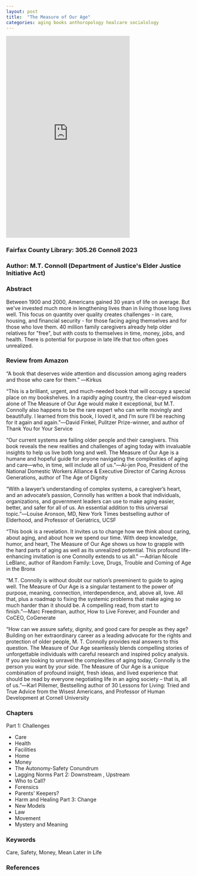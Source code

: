 ```yaml
---
layout: post
title:  "The Measure of Our Age"
categories: aging books anthoropology healcare socialology
---
```


<iframe type="text/html" sandbox="allow-scripts allow-same-origin allow-popups" width="336" height="550" frameborder="0" allowfullscreen style="max-width:100%" src="https://www.hachettebookgroup.com/wp-content/uploads/2024/01/9781541702745.jpg?resize=1321,2048"></iframe>

### Fairfax County Library: 305.26 Connoll 2023
### Author: M.T. Connoll (Department of Justice's Elder Justice Initiative Act)

### Abstract
Between 1900 and 2000, Americans gained 30 years of life on average. But we've invested much more in lengthening lives than in living those long lives well. This focus on quantity over quality creates challenges - in care, housing, and financial security - for those facing aging themselves and for those who love them.  40 million family caregivers already help older relatives for "free", but with costs to themselves in time, money, jobs, and health. There is potential for purpose in late life that too often goes unrealized.

### Review from Amazon
 “A book that deserves wide attention and discussion among aging readers and those who care for them.” ―Kirkus

“This is a brilliant, urgent, and much-needed book that will occupy a special place on my bookshelves. In a rapidly aging country, the clear-eyed wisdom alone of The Measure of Our Age would make it exceptional, but M.T. Connolly also happens to be the rare expert who can write movingly and beautifully. I learned from this book, I loved it, and I’m sure I’ll be reaching for it again and again.”―David Finkel, Pulitzer Prize-winner, and author of Thank You for Your Service

“Our current systems are failing older people and their caregivers. This book reveals the new realities and challenges of aging today with invaluable insights to help us live both long and well. The Measure of Our Age is a humane and hopeful guide for anyone navigating the complexities of aging and care—who, in time, will include all of us.”―Ai-jen Poo, President of the National Domestic Workers Alliance & Executive Director of Caring Across Generations, author of The Age of Dignity

“With a lawyer’s understanding of complex systems, a caregiver’s heart, and an advocate’s passion, Connolly has written a book that individuals, organizations, and government leaders can use to make aging easier, better, and safer for all of us. An essential addition to this universal topic.”―Louise Aronson, MD, New York Times bestselling author of Elderhood, and Professor of Geriatrics, UCSF

“This book is a revelation. It invites us to change how we think about caring, about aging, and about how we spend our time. With deep knowledge, humor, and heart, The Measure of Our Age shows us how to grapple with the hard parts of aging as well as its unrealized potential. This profound life-enhancing invitation is one Connolly extends to us all."  ―Adrian Nicole LeBlanc, author of Random Family: Love, Drugs, Trouble and Coming of Age in the Bronx

“M.T. Connolly is without doubt our nation’s preeminent to guide to aging well. The Measure of Our Age is a singular testament to the power of purpose, meaning, connection, interdependence, and, above all, love. All that, plus a roadmap to fixing the systemic problems that make aging so much harder than it should be. A compelling read, from start to finish.”―Marc Freedman, author, How to Live Forever, and Founder and CoCEO, CoGenerate

“How can we assure safety, dignity, and good care for people as they age? Building on her extraordinary career as a leading advocate for the rights and protection of older people, M. T. Connolly provides real answers to this question. The Measure of Our Age seamlessly blends compelling stories of unforgettable individuals with careful research and inspired policy analysis. If you are looking to unravel the complexities of aging today, Connolly is the person you want by your side. The Measure of Our Age is a unique combination of profound insight, fresh ideas, and lived experience that should be read by everyone negotiating life in an aging society – that is, all of us.”―Karl Pillemer, Bestselling author of 30 Lessons for Living: Tried and True Advice from the Wisest Americans, and Professor of Human Development at Cornell University 

### Chapters
Part 1: Challenges
* Care
* Health
* Facilities
* Home
* Money
* The Autonomy-Safety Conundrum
* Lagging Norms
Part 2: Downstream , Upstream
* Who to Call?
* Forensics
* Parents' Keepers?
* Harm and Healing
Part 3: Change
* New Models
* Law
* Movement
* Mystery and Meaning

### Keywords
Care, Safety, Money, Mean Later in Life

### References

